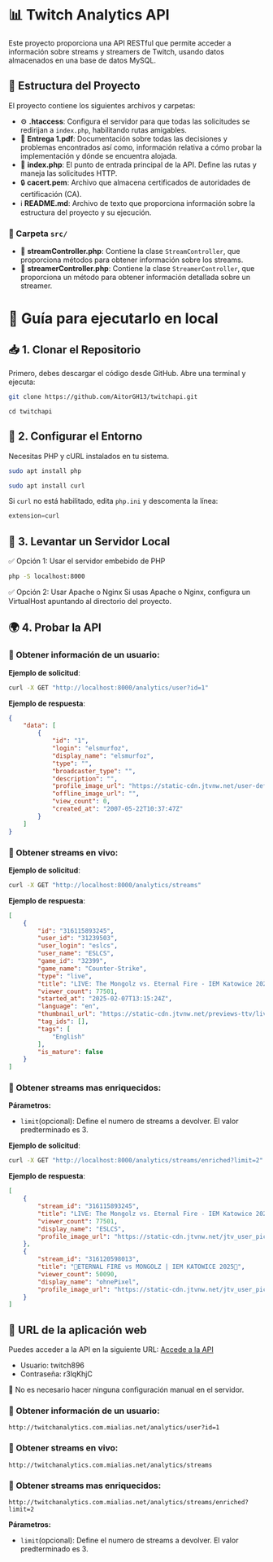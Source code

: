 # 📊 Twitch Analytics API

Este proyecto proporciona una API RESTful que permite acceder a información sobre streams y streamers de Twitch, usando datos almacenados en una base de datos MySQL.

## 📂 Estructura del Proyecto

El proyecto contiene los siguientes archivos y carpetas:

- ⚙️ **.htaccess**: Configura el servidor para que todas las solicitudes se redirijan a `index.php`, habilitando rutas amigables.
- 📄 **Entrega 1.pdf**:  Documentación sobre todas las decisiones y problemas encontrados así como, información relativa a cómo probar la implementación y dónde se encuentra alojada.
- 🐘 **index.php**: El punto de entrada principal de la API. Define las rutas y maneja las solicitudes HTTP.
- 🔒 **cacert.pem**: Archivo que almacena certificados de autoridades de certificación (CA).
- ℹ️ **README.md**: Archivo de texto que proporciona información sobre la estructura del proyecto y su ejecución.
### 📁 Carpeta `src/`
- 🐘 **streamController.php**: Contiene la clase `StreamController`, que proporciona métodos para obtener información sobre los streams.
- 🐘 **streamerController.php**: Contiene la clase `StreamerController`, que proporciona un método para obtener información detallada sobre un streamer.
  
# 📌 Guía para ejecutarlo en local

## 📥 1. Clonar el Repositorio

Primero, debes descargar el código desde GitHub. Abre una terminal y ejecuta:

```bash
git clone https://github.com/AitorGH13/twitchapi.git
```
```bsh
cd twitchapi
```
## 🔧 2. Configurar el Entorno

Necesitas PHP y cURL instalados en tu sistema. 

```bash
sudo apt install php
```
```bash
sudo apt install curl
```
Si `curl` no está habilitado, edita `php.ini` y descomenta la línea:

```php
extension=curl
```

## 🚀 3. Levantar un Servidor Local 
✅ Opción 1: Usar el servidor embebido de PHP
```bash
php -S localhost:8000
```
✅ Opción 2: Usar Apache o Nginx
Si usas Apache o Nginx, configura un VirtualHost apuntando al directorio del proyecto.

## 🌍 4. Probar la API
### 🔹 Obtener información de un usuario:

**Ejemplo de solicitud**:  
```bash
curl -X GET "http://localhost:8000/analytics/user?id=1"
```
**Ejemplo de respuesta**:  
```json
{
    "data": [
        {
            "id": "1",
            "login": "elsmurfoz",
            "display_name": "elsmurfoz",
            "type": "",
            "broadcaster_type": "",
            "description": "",
            "profile_image_url": "https://static-cdn.jtvnw.net/user-default-pictures-uv/215b7342-def9-11e9-9a66-784f43822e80-profile_image-300x300.png",
            "offline_image_url": "",
            "view_count": 0,
            "created_at": "2007-05-22T10:37:47Z"
        }
    ]
}
```
### 🔹 Obtener streams en vivo:  

**Ejemplo de solicitud**: 
```bash
curl -X GET "http://localhost:8000/analytics/streams"
```
**Ejemplo de respuesta**:  
```json
[
    {
        "id": "316115893245",
        "user_id": "31239503",
        "user_login": "eslcs",
        "user_name": "ESLCS",
        "game_id": "32399",
        "game_name": "Counter-Strike",
        "type": "live",
        "title": "LIVE: The Mongolz vs. Eternal Fire - IEM Katowice 2025",
        "viewer_count": 77501,
        "started_at": "2025-02-07T13:15:24Z",
        "language": "en",
        "thumbnail_url": "https://static-cdn.jtvnw.net/previews-ttv/live_user_eslcs-{width}x{height}.jpg",
        "tag_ids": [],
        "tags": [
            "English"
        ],
        "is_mature": false
    }
]
```
### 🔹 Obtener streams mas enriquecidos: 
 
**Párametros:**
+ `limit`(opcional): Define el numero de streams a devolver. El valor predterminado es 3.

**Ejemplo de solicitud**: 
```bash
curl -X GET "http://localhost:8000/analytics/streams/enriched?limit=2"
```
**Ejemplo de respuesta**:  
```json
[
    {
        "stream_id": "316115893245",
        "title": "LIVE: The Mongolz vs. Eternal Fire - IEM Katowice 2025",
        "viewer_count": 77501,
        "display_name": "ESLCS",
        "profile_image_url": "https://static-cdn.jtvnw.net/jtv_user_pictures/c1ecbcd5-b8b6-4e0c-9d5f-e01d610aa97d-profile_image-300x300.png"
    },
    {
        "stream_id": "316120598013",
        "title": "🔴ETERNAL FIRE vs MONGOLZ | IEM KATOWICE 2025🔴",
        "viewer_count": 50090,
        "display_name": "ohnePixel",
        "profile_image_url": "https://static-cdn.jtvnw.net/jtv_user_pictures/5742b015-e6ed-4f7c-a1dd-87cd88fe1eb9-profile_image-300x300.png"
    }
]
```
## 🔗 URL de la aplicación web

Puedes acceder a la API en la siguiente URL: [Accede a la API](http://twitchanalytics.com.mialias.net/)
- Usuario: twitch896
- Contraseña: r3lqKhjC
  
💬 No es necesario hacer ninguna configuración manual en el servidor. 

### 🔹 Obtener información de un usuario:
```
http://twitchanalytics.com.mialias.net/analytics/user?id=1
```
### 🔹 Obtener streams en vivo:  
```
http://twitchanalytics.com.mialias.net/analytics/streams
```
### 🔹 Obtener streams mas enriquecidos:
```
http://twitchanalytics.com.mialias.net/analytics/streams/enriched?limit=2
```
**Párametros:**
+ `limit`(opcional): Define el numero de streams a devolver. El valor predterminado es 3.
